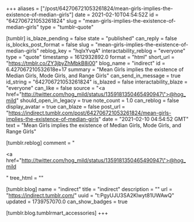 +++
aliases = ["/post/642706721053261824/mean-girls-implies-the-existence-of-median-girls"]
date = 2021-02-10T04:54:52Z
id = "642706721053261824"
slug = "mean-girls-implies-the-existence-of-median-girls"
type = "tumblr-quote"

[tumblr]
is_blaze_pending = false
state = "published"
can_reply = false
is_blocks_post_format = false
slug = "mean-girls-implies-the-existence-of-median-girls"
reblog_key = "hqlxYvqA"
interactability_reblog = "everyone"
type = "quote"
timestamp = 1612932892.0
format = "html"
short_url = "https://tmblr.co/ZY3jbyZhMbkB8i00"
blog_name = "indirect"
id = 6.427067210532618e+17
summary = "Mean Girls implies the existence of Median Girls, Mode Girls, and Range Girls"
can_send_in_message = true
id_string = "642706721053261824"
is_blazed = false
interactability_blaze = "everyone"
can_like = false
source = "<a href=\"http://twitter.com/hog_mild/status/1359181350465490947\">@hog_mild</a>"
should_open_in_legacy = true
note_count = 1.0
can_reblog = false
display_avatar = true
can_blaze = false
post_url = "https://indirect.tumblr.com/post/642706721053261824/mean-girls-implies-the-existence-of-median-girls"
date = "2021-02-10 04:54:52 GMT"
text = "Mean Girls implies the existence of Median Girls, Mode Girls, and Range Girls"

[tumblr.reblog]
comment = "<p><a href=\"http://twitter.com/hog_mild/status/1359181350465490947\">@hog_mild</a></p>"
tree_html = ""

[tumblr.blog]
name = "indirect"
title = "indirect"
description = ""
url = "https://indirect.tumblr.com/"
uuid = "t:PgyUJU3SA2Klwyt81UWAwQ"
updated = 1739757070.0
can_show_badges = true

[tumblr.blog.tumblrmart_accessories]
+++
